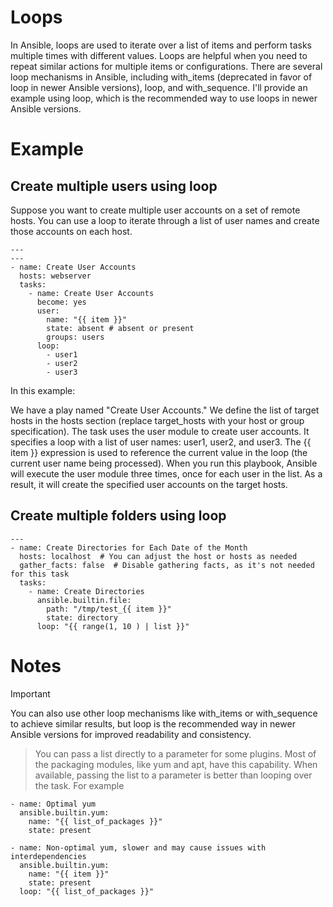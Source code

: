 # Loops

In Ansible, loops are used to iterate over a list of items and perform tasks multiple times with different values. Loops are helpful when you need to repeat similar actions for multiple items or configurations. There are several loop mechanisms in Ansible, including with_items (deprecated in favor of loop in newer Ansible versions), loop, and with_sequence. I'll provide an example using loop, which is the recommended way to use loops in newer Ansible versions.

# Example

## Create multiple users using loop

Suppose you want to create multiple user accounts on a set of remote hosts. You can use a loop to iterate through a list of user names and create those accounts on each host.

```
---
---
- name: Create User Accounts
  hosts: webserver
  tasks:
    - name: Create User Accounts
      become: yes
      user:
        name: "{{ item }}"
        state: absent # absent or present
        groups: users
      loop:
        - user1
        - user2
        - user3
```

In this example:

We have a play named "Create User Accounts."
We define the list of target hosts in the hosts section (replace target_hosts with your host or group specification).
The task uses the user module to create user accounts. It specifies a loop with a list of user names: user1, user2, and user3.
The {{ item }} expression is used to reference the current value in the loop (the current user name being processed).
When you run this playbook, Ansible will execute the user module three times, once for each user in the list. As a result, it will create the specified user accounts on the target hosts.

## Create multiple folders using loop

```
---
- name: Create Directories for Each Date of the Month
  hosts: localhost  # You can adjust the host or hosts as needed
  gather_facts: false  # Disable gathering facts, as it's not needed for this task
  tasks:
    - name: Create Directories
      ansible.builtin.file:
        path: "/tmp/test_{{ item }}"
        state: directory
      loop: "{{ range(1, 10 ) | list }}"
```

# Notes

> [!IMPORTANT]
> You can also use other loop mechanisms like with_items or with_sequence to achieve similar results, but loop is the recommended way in newer Ansible versions for improved readability and consistency.

> You can pass a list directly to a parameter for some plugins. Most of the packaging modules, like yum and apt, have this capability. When available, passing the list to a parameter is better than looping over the task. For example

```
- name: Optimal yum
  ansible.builtin.yum:
    name: "{{ list_of_packages }}"
    state: present

- name: Non-optimal yum, slower and may cause issues with interdependencies
  ansible.builtin.yum:
    name: "{{ item }}"
    state: present
  loop: "{{ list_of_packages }}"
```
